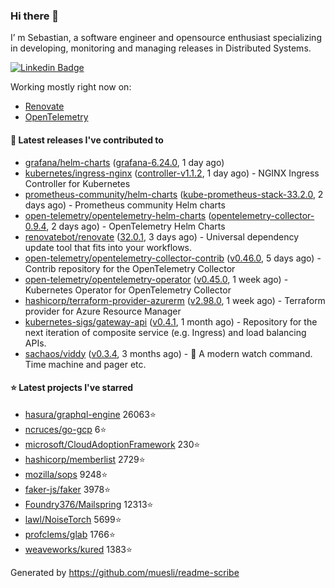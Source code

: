 ### Hi there 👋

I’ m Sebastian, a software engineer and opensource enthusiast specializing in developing, monitoring and managing releases in Distributed Systems.

[![Linkedin Badge](https://img.shields.io/badge/-LinkedIn-blue?style=flat&logo=Linkedin&logoColor=white&link=https://www.linkedin.com/in/sebastian-poxhofer/)](https://www.linkedin.com/in/sebastian-poxhofer/)

Working mostly right now on:
- [Renovate](https://github.com/renovatebot/renovate)
- [OpenTelemetry](https://github.com/open-telemetry)



#### 🚀 Latest releases I've contributed to

- [grafana/helm-charts](https://github.com/grafana/helm-charts) ([grafana-6.24.0](https://github.com/grafana/helm-charts/releases/tag/grafana-6.24.0), 1 day ago)
- [kubernetes/ingress-nginx](https://github.com/kubernetes/ingress-nginx) ([controller-v1.1.2](https://github.com/kubernetes/ingress-nginx/releases/tag/controller-v1.1.2), 1 day ago) - NGINX Ingress Controller for Kubernetes
- [prometheus-community/helm-charts](https://github.com/prometheus-community/helm-charts) ([kube-prometheus-stack-33.2.0](https://github.com/prometheus-community/helm-charts/releases/tag/kube-prometheus-stack-33.2.0), 2 days ago) - Prometheus community Helm charts
- [open-telemetry/opentelemetry-helm-charts](https://github.com/open-telemetry/opentelemetry-helm-charts) ([opentelemetry-collector-0.9.4](https://github.com/open-telemetry/opentelemetry-helm-charts/releases/tag/opentelemetry-collector-0.9.4), 2 days ago) - OpenTelemetry Helm Charts
- [renovatebot/renovate](https://github.com/renovatebot/renovate) ([32.0.1](https://github.com/renovatebot/renovate/releases/tag/32.0.1), 3 days ago) - Universal dependency update tool that fits into your workflows.
- [open-telemetry/opentelemetry-collector-contrib](https://github.com/open-telemetry/opentelemetry-collector-contrib) ([v0.46.0](https://github.com/open-telemetry/opentelemetry-collector-contrib/releases/tag/v0.46.0), 5 days ago) - Contrib repository for the OpenTelemetry Collector
- [open-telemetry/opentelemetry-operator](https://github.com/open-telemetry/opentelemetry-operator) ([v0.45.0](https://github.com/open-telemetry/opentelemetry-operator/releases/tag/v0.45.0), 1 week ago) - Kubernetes Operator for OpenTelemetry Collector
- [hashicorp/terraform-provider-azurerm](https://github.com/hashicorp/terraform-provider-azurerm) ([v2.98.0](https://github.com/hashicorp/terraform-provider-azurerm/releases/tag/v2.98.0), 1 week ago) - Terraform provider for Azure Resource Manager
- [kubernetes-sigs/gateway-api](https://github.com/kubernetes-sigs/gateway-api) ([v0.4.1](https://github.com/kubernetes-sigs/gateway-api/releases/tag/v0.4.1), 1 month ago) - Repository for the next iteration of composite service (e.g. Ingress) and load balancing APIs.
- [sachaos/viddy](https://github.com/sachaos/viddy) ([v0.3.4](https://github.com/sachaos/viddy/releases/tag/v0.3.4), 3 months ago) - 👀 A modern watch command. Time machine and pager etc.

#### ⭐ Latest projects I've starred

- [hasura/graphql-engine](https://github.com/hasura/graphql-engine}) 26063⭐
- [ncruces/go-gcp](https://github.com/ncruces/go-gcp}) 6⭐
- [microsoft/CloudAdoptionFramework](https://github.com/microsoft/CloudAdoptionFramework}) 230⭐
- [hashicorp/memberlist](https://github.com/hashicorp/memberlist}) 2729⭐
- [mozilla/sops](https://github.com/mozilla/sops}) 9248⭐
- [faker-js/faker](https://github.com/faker-js/faker}) 3978⭐
- [Foundry376/Mailspring](https://github.com/Foundry376/Mailspring}) 12313⭐
- [lawl/NoiseTorch](https://github.com/lawl/NoiseTorch}) 5699⭐
- [profclems/glab](https://github.com/profclems/glab}) 1766⭐
- [weaveworks/kured](https://github.com/weaveworks/kured}) 1383⭐



Generated by https://github.com/muesli/readme-scribe
